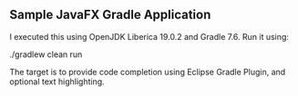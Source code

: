 ## Sample JavaFX Gradle Application 

I executed this using OpenJDK Liberica 19.0.2 and Gradle 7.6. Run it using:

./gradlew clean run

The target is to provide code completion using Eclipse Gradle Plugin, and optional text highlighting.
